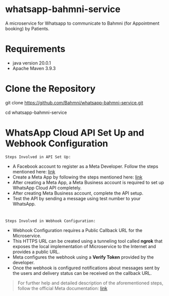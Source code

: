 # whatsapp-bahmni-service
A microservice for Whatsapp to communicate to Bahmni (for Appointment booking) by Patients.

# Requirements
- java version 20.0.1
- Apache Maven 3.9.3

# Clone the Repository
git clone https://github.com/Bahmni/whatsapp-bahmni-service.git

cd whatsapp-bahmni-service

# WhatsApp Cloud API Set Up and Webhook Configuration

    Steps Involved in API Set Up:

- A Facebook account to register as a Meta Developer. Follow the steps mentioned here: [link](https://developers.facebook.com/docs/development/register)
- Create a Meta App by following the steps mentioned here: [link](https://developers.facebook.com/docs/development/create-an-app/)
- After creating a Meta App, a Meta Business account is required to set up WhatsApp Cloud API completely.
- After creating Meta Business account, complete the API setup.
- Test the API by sending a message using test number to your WhatsApp.

#
    Steps Involved in Webhook Configuration:

- Webhook Configuration requires a Public Callback URL for the Microservice.
- This HTTPS URL can be created using a tunneling tool called **ngrok** that exposes the local implementation of Microservice to the Internet and provides a public URL.
- Meta configures the webhook using a **Verify Token** provided by the developer.
- Once the webhook is configured notifications about messages sent by the users and delivery status can be received on the callback URL.


> For further help and detailed description of the aforementioned steps, follow the official Meta documentation: [link](https://developers.facebook.com/docs/whatsapp/cloud-api/get-started/)
